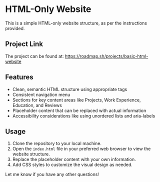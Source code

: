# HTML-Only Website

This is a simple HTML-only website structure, as per the instructions provided.

## Project Link
The project can be found at: https://roadmap.sh/projects/basic-html-website

## Features
- Clean, semantic HTML structure using appropriate tags
- Consistent navigation menu
- Sections for key content areas like Projects, Work Experience, Education, and Reviews
- Placeholder content that can be replaced with actual information
- Accessibility considerations like using unordered lists and aria-labels

## Usage
1. Clone the repository to your local machine.
2. Open the `index.html` file in your preferred web browser to view the website structure.
3. Replace the placeholder content with your own information.
4. Add CSS styles to customize the visual design as needed.

Let me know if you have any other questions!